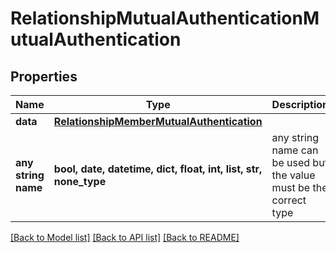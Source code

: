 # RelationshipMutualAuthenticationMutualAuthentication


## Properties
Name | Type | Description | Notes
------------ | ------------- | ------------- | -------------
**data** | [**RelationshipMemberMutualAuthentication**](RelationshipMemberMutualAuthentication.md) |  | [optional] 
**any string name** | **bool, date, datetime, dict, float, int, list, str, none_type** | any string name can be used but the value must be the correct type | [optional]

[[Back to Model list]](../README.md#documentation-for-models) [[Back to API list]](../README.md#documentation-for-api-endpoints) [[Back to README]](../README.md)



